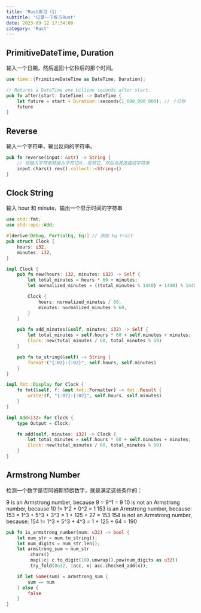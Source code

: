 ```yaml
---
title: 'Rust练习（1）'
subtitle: '记录一下练习Rust'
date: 2023-09-12 17:34:00
category: 'Rust'
---
```


## PrimitiveDateTime, Duration

输入一个日期，然后返回十亿秒后的那个时间。

```rust
use time::{PrimitiveDateTime as DateTime, Duration};

// Returns a DateTime one billion seconds after start.
pub fn after(start: DateTime) -> DateTime {
    let future = start + Duration::seconds(1_000_000_000); // 十亿秒
    future
}
```

## Reverse

输入一个字符串，输出反向的字符串。

```rust
pub fn reverse(input: &str) -> String {
    // 将输入字符串转换为字符切片，反转它，然后将其连接成字符串
    input.chars().rev().collect::<String>()
}

```

## Clock String

输入 hour 和 minute，输出一个显示时间的字符串

```rust
use std::fmt;
use std::ops::Add;

#[derive(Debug, PartialEq, Eq)] // 添加 Eq trait
pub struct Clock {
    hours: i32,
    minutes: i32,
}

impl Clock {
    pub fn new(hours: i32, minutes: i32) -> Self {
        let total_minutes = hours * 60 + minutes;
        let normalized_minutes = ((total_minutes % 1440) + 1440) % 1440; // Ensure non-negative

        Clock {
            hours: normalized_minutes / 60,
            minutes: normalized_minutes % 60,
        }
    }

    pub fn add_minutes(&self, minutes: i32) -> Self {
        let total_minutes = self.hours * 60 + self.minutes + minutes;
        Clock::new(total_minutes / 60, total_minutes % 60)
    }

    pub fn to_string(&self) -> String {
        format!("{:02}:{:02}", self.hours, self.minutes)
    }
}

impl fmt::Display for Clock {
    fn fmt(&self, f: &mut fmt::Formatter) -> fmt::Result {
        write!(f, "{:02}:{:02}", self.hours, self.minutes)
    }
}

impl Add<i32> for Clock {
    type Output = Clock;

    fn add(self, minutes: i32) -> Clock {
        let total_minutes = self.hours * 60 + self.minutes + minutes;
        Clock::new(total_minutes / 60, total_minutes % 60)
    }
}
```

## Armstrong Number

检测一个数字是否阿姆斯特朗数字，就是满足这些条件的：

9 is an Armstrong number, because 9 = 9^1 = 9
10 is not an Armstrong number, because 10 != 1^2 + 0^2 = 1
153 is an Armstrong number, because: 153 = 1^3 + 5^3 + 3^3 = 1 + 125 + 27 = 153
154 is not an Armstrong number, because: 154 != 1^3 + 5^3 + 4^3 = 1 + 125 + 64 = 190

```rust
pub fn is_armstrong_number(num: u32) -> bool {
    let num_str = num.to_string();
    let num_digits = num_str.len();
    let armstrong_sum = num_str
        .chars()
        .map(|c| c.to_digit(10).unwrap().pow(num_digits as u32))
        .try_fold(0u32, |acc, x| acc.checked_add(x));

    if let Some(sum) = armstrong_sum {
        sum == num
    } else {
        false
    }
}
```
